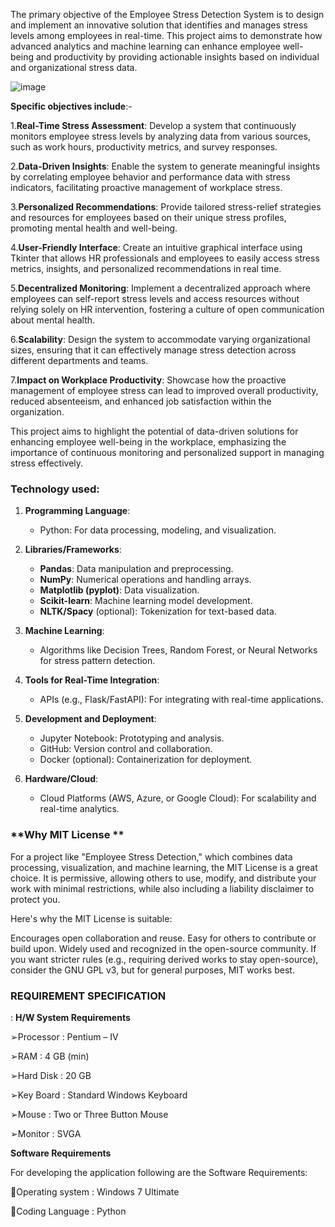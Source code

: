 The primary objective of the Employee Stress Detection System is to design and implement an innovative solution that identifies and manages stress levels among employees in real-time. This project aims to demonstrate how advanced analytics and machine learning can enhance employee well-being and productivity by providing actionable insights based on individual and organizational stress data.

![image](https://github.com/user-attachments/assets/8806a9fc-e11e-468c-9381-66723ecfae20)

**Specific objectives include**:-

1.**Real-Time Stress Assessment**: Develop a system that continuously monitors employee stress levels by analyzing data from various sources, such as work hours, productivity metrics, and survey responses.

2.**Data-Driven Insights**: Enable the system to generate meaningful insights by correlating employee behavior and performance data with stress indicators, facilitating proactive management of workplace stress.

3.**Personalized Recommendations**: Provide tailored stress-relief strategies and resources for employees based on their unique stress profiles, promoting mental health and well-being.

4.**User-Friendly Interface**: Create an intuitive graphical interface using Tkinter that allows HR professionals and employees to easily access stress metrics, insights, and personalized recommendations in real time.

5.**Decentralized Monitoring**: Implement a decentralized approach where employees can self-report stress levels and access resources without relying solely on HR intervention, fostering a culture of open communication about mental health.

6.**Scalability**: Design the system to accommodate varying organizational sizes, ensuring that it can effectively manage stress detection across different departments and teams.

7.**Impact on Workplace Productivity**: Showcase how the proactive management of employee stress can lead to improved overall productivity, reduced absenteeism, and enhanced job satisfaction within the organization.

This project aims to highlight the potential of data-driven solutions for enhancing employee well-being in the workplace, emphasizing the importance of continuous monitoring and personalized support in managing stress effectively.

### **Technology used**:

1. **Programming Language**:  
   - Python: For data processing, modeling, and visualization.

2. **Libraries/Frameworks**:  
   - **Pandas**: Data manipulation and preprocessing.  
   - **NumPy**: Numerical operations and handling arrays.  
   - **Matplotlib (pyplot)**: Data visualization.  
   - **Scikit-learn**: Machine learning model development.  
   - **NLTK/Spacy** (optional): Tokenization for text-based data.  

3. **Machine Learning**:  
   - Algorithms like Decision Trees, Random Forest, or Neural Networks for stress pattern detection.

4. **Tools for Real-Time Integration**:  
   - APIs (e.g., Flask/FastAPI): For integrating with real-time applications.  

5. **Development and Deployment**:  
   - Jupyter Notebook: Prototyping and analysis.  
   - GitHub: Version control and collaboration.  
   - Docker (optional): Containerization for deployment.  

6. **Hardware/Cloud**:  
   - Cloud Platforms (AWS, Azure, or Google Cloud): For scalability and real-time analytics.

### **Why MIT License **
For a project like "Employee Stress Detection," which combines data processing, visualization, and machine learning, the MIT License is a great choice. It is permissive, allowing others to use, modify, and distribute your work with minimal restrictions, while also including a liability disclaimer to protect you.

Here's why the MIT License is suitable:

Encourages open collaboration and reuse.
Easy for others to contribute or build upon.
Widely used and recognized in the open-source community.
If you want stricter rules (e.g., requiring derived works to stay open-source), consider the GNU GPL v3, but for general purposes, MIT works best.

### REQUIREMENT SPECIFICATION
:
**H/W System Requirements**

➢Processor	:	Pentium – IV

➢RAM	:	4 GB (min)

➢Hard Disk	:	20 GB

➢Key Board	:	Standard Windows Keyboard

➢Mouse	:	Two or Three Button Mouse

➢Monitor	:	SVGA

**Software Requirements**

For developing the application following are the Software Requirements:

Operating system	:  Windows 7 Ultimate

Coding Language	:  Python
